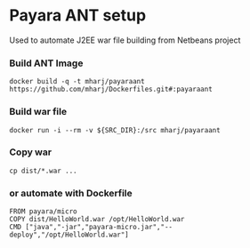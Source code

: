 Payara ANT setup
================
Used to automate J2EE war file building from Netbeans project

### Build ANT Image
```
docker build -q -t mharj/payaraant https://github.com/mharj/Dockerfiles.git#:payaraant
```
### Build war file
```
docker run -i --rm -v ${SRC_DIR}:/src mharj/payaraant
```
### Copy war
```
cp dist/*.war ...
```
### or automate with Dockerfile
```
FROM payara/micro
COPY dist/HelloWorld.war /opt/HelloWorld.war
CMD ["java","-jar","payara-micro.jar","--deploy","/opt/HelloWorld.war"]
```
